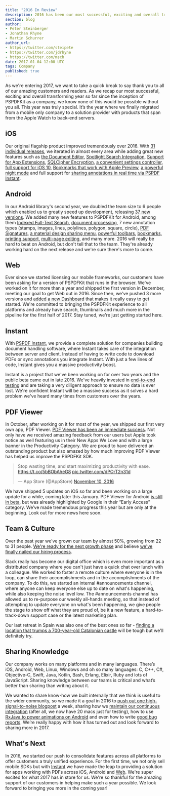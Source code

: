 ```yaml
---
title: "2016 In Review"
description: 2016 has been our most successful, exciting and overall transforming year so far since the inception of PSPDFKit as a company.
section: blog
author:
- Peter Steinberger
- Jonathan Rhyne
- Martin Schurrer
author_url:
- https://twitter.com/steipete
- https://twitter.com/jdrhyne
- https://twitter.com/msch
date: 2017-01-04 12:00 UTC
tags: Company
published: true
---
```


As we're entering 2017, we want to take a quick break to say thank you to all of our amazing customers and readers. As we recap our most successful, exciting and overall transforming year so far since the inception of PSPDFKit as a company, we know none of this would be possible without you all. This year was truly special. It’s the year where we finally migrated from a mobile only company to a solution provider with products that span from the Apple Watch to back-end servers.

## iOS

Our original flagship product improved tremendously over 2016. With [31 individual releases](https://pspdfkit.com/changelog/ios/), we iterated in almost every area while adding great new features such as [the Document Editor](/blog/2016/the-document-editor/), [Spotlight Search Integration](/blog/2016/pspdfkit-ios-6-1/), [Support for App Extensions](/blog/2016/pspdfkit-ios-5-2/), [SQLCipher Encryption](/blog/2016/pspdfkit-ios-5-4/), [a convenient settings controller](/blog/2016/pspdfkit-ios-5-3-and-beyond/), [full support for iOS 10](/blog/2016/pspdfkit-ios-6-0/), [Bookmarks that work with Apple Preview](/blog/2016/just-a-simple-bookmark/), [a powerful night mode](/blog/2016/pspdfkit-ios-6-2/) and full support for [sharing annotations in real time via PSPDF Instant](/blog/2016/pspdfkit-ios-6-3/).

## Android

In our Android library's second year, we doubled the team size to 6 people which enabled us to greatly speed up development, releasing [37 new versions](https://pspdfkit.com/changelog/android/). We added many new features to PSPDFKit for Android, among them [Indexed Full-Text Search](/pdf-sdk/android/indexed-search/), [document processing](/guides/android/current/features/document-processing/), 7 new annotation types (stamps, images, lines, polylines, polygon, square, circle), [PDF Signatures](/blog/2016/pspdfkit-android-2-7/), [a material design sharing menu](/blog/2016/pspdfkit-android-2-6/), [powerful toolbars](/blog/2016/pspdfkit-android-2-4/), [bookmarks](https://pspdfkit.com/blog/2016/just-a-simple-bookmark/), [printing support](/blog/2016/pspdfkit-android-2-4/), [multi-page editing](/blog/2016/pspdfkit-android-2-2/), and many more. 2016 will really be hard to beat on Android, but don't tell that to the team. They're already working hard on the next release and we're sure there's more to come.

## Web

Ever since we started licensing our mobile frameworks, our customers have been asking for a version of PSPDFKit that runs in the browser. We've worked on it for more than a year and shipped the first version in December, meeting our goal to get Web out in 2016. Since then, we've pushed 3 more versions and [added a new Dashboard](/blog/2016/pspdfkit-web-2016-3/) that makes it really easy to get started. We're committed to bringing the PSPDFKit experience to all platforms and already have search, thumbnails and much more in the pipeline for the first half of 2017. Stay tuned, we're just getting started here.

## Instant

With [PSPDF Instant](/instant/), we provide a complete solution for companies building document handling software, where Instant takes care of the integration between server and client. Instead of having to write code to download PDFs or sync annotations you integrate Instant. With just a few lines of code, Instant gives you a massive productivity boost.

Instant is a project that we've been working on for over two years and the public beta came out in late 2016. We've heavily invested in [end–to–end testing](/blog/2016/e2e-testing/) and are taking a very diligent approach to ensure no data is ever lost. We're confident Instant will be a massive success as it solves a hard problem we've heard many times from customers over the years.

## PDF Viewer

In October, after working on it for most of the year, we shipped our first very own app, PDF Viewer. [PDF Viewer has been an immediate success](https://twitter.com/pdfviewerapp). Not only have we received amazing feedback from our users but Apple took notice as well featuring us in their New Apps We Love and with a large banner in the Productivity Category. We are proud to have delivered an outstanding product but also amazed by how much improving PDF Viewer has helped us improve the PSPDFKit SDK.

<blockquote class="twitter-tweet" data-lang="en"><p lang="en" dir="ltr">Stop wasting time, and start maximizing productivity with ease. <a href="https://t.co/5bBObAheG8">https://t.co/5bBObAheG8</a> <a href="https://t.co/dPOrT2n31d">pic.twitter.com/dPOrT2n31d</a></p>&mdash; App Store (@AppStore) <a href="https://twitter.com/AppStore/status/796745817080156161">November 10, 2016</a></blockquote> <script async src="//platform.twitter.com/widgets.js" charset="utf-8"></script>

We have shipped 5 updates on iOS so far and been working on a large update for a while, coming later this January. PDF Viewer for Android [is still in beta](http://pdfviewer.io/store-android), but was already highlighted by Google in their “Early Access” category. We’ve made tremendous progress this year but are only at the beginning. Look out for more news here soon.

## Team & Culture

Over the past year we’ve grown our team by almost 50%, growing from 22 to 31 people. [We're ready for the next growth phase](/careers) and believe [we've finally nailed our hiring process](/blog/2016/hiring-a-distributed-team/).

Slack really has become our digital office which is even more important as a distributed company where you can't just have a quick chat over lunch with a colleague. We worked to foster a remote culture where everyone is in the loop, can share their accomplishments and in the accomplishments of the company. To do this, we started an internal #announcements channel, where anyone can keep everyone else up to date on what's happening, while also keeping the noise level low. The #announcements channel has allowed us to re-purpose our weekly all-hands meeting, so that instead of attempting to update everyone on what's been happening, we give people the stage to show off what they are proud of, be it a new feature, a hard-to-track-down support case or the latest marketing plan.

Our last retreat in Spain was also one of the best ones so far - [finding a location that trumps a 700-year-old Catalonian castle](/blog/2016/the-importance-of-retreats-for-a-remote-company/) will be tough but we'll definitely try.

## Sharing Knowledge

Our company works on many platforms and in many languages. There’s iOS, Android, Web, Linux, Windows and oh so many languages: C, C++, C#, Objective-C, Swift, Java, Kotlin, Bash, Erlang, Elixir, Ruby and lots of JavaScript. Sharing knowledge between our teams is critical and what’s better than sharing than writing about it.

We wanted to share know-how we built internally that we think is useful to the wider community, so we made it a goal in 2016 to [push out one high-signal-to-noise blogpost](/blog/2016/) a week, sharing how we [maintain our continuous integration](/blog/2016/chef-on-macos/) (after all, we now have 20 macs just for testing), how to use [RxJava to power animations on Android](/blog/2016/android-animations-powered-by-rx-java/) and even how to write [good bug reports](/blog/2016/writing-good-bug-reports/). We’re really happy with how it has turned out and look forward to sharing more in 2017.

## What's Next

In 2016, we started our push to consolidate features across all platforms to offer customers a truly unified experience. For the first time, we not only sell mobile SDKs but with [Instant](/instant/) we have made the leap to providing a solution for apps working with PDFs across iOS, Android and [Web](/blog/2016/pspdfkit-for-web/). We're super excited for what 2017 has in store for us. We're so thankful for the amazing support of our customers in helping make such a year possible. We look forward to bringing you more in the coming year!

